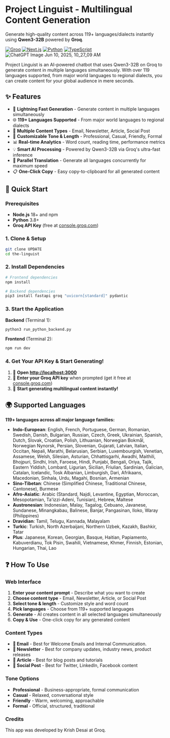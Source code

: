 # Project Linguist - Multilingual Content Generation

Generate high-quality content across 119+ languages/dialects instantly using **Qwen3-32B** powered by **Groq**.

[![Groq](https://img.shields.io/badge/Groq-Qwen3--32B-orange)](https://groq.com/)
[![Next.js](https://img.shields.io/badge/Next.js-15.3-black?logo=next.js)](https://nextjs.org/)
[![Python](https://img.shields.io/badge/Python-3.8+-blue?logo=python)](https://python.org/)
[![TypeScript](https://img.shields.io/badge/TypeScript-5.0+-blue?logo=typescript)](https://typescriptlang.org/)
![ChatGPT Image Jun 10, 2025, 10_27_09 AM](https://github.com/user-attachments/assets/9ce2f2a9-d35c-444b-8361-dcac9b833298)

Project Linguist is an AI-powered chatbot that uses Qwen3-32B on Groq to generate content in multiple languages simultaneously. With over 119 languages supported, from major world languages to regional dialects, you can create content for your global audience in mere seconds. 

## ✨ Features

- 🚀 **Lightning Fast Generation** - Generate content in multiple languages simultaneously
- 🌐 **119+ Languages Supported** - From major world languages to regional dialects  
- 🎯 **Multiple Content Types** - Email, Newsletter, Article, Social Post
- 🎨 **Customizable Tone & Length** - Professional, Casual, Friendly, Formal
- 📊 **Real-time Analytics** - Word count, reading time, performance metrics
- 💡 **Smart AI Processing** - Powered by Qwen3-32B via Groq's ultra-fast inference
- 🔄 **Parallel Translation** - Generate all languages concurrently for maximum speed
- 📋 **One-Click Copy** - Easy copy-to-clipboard for all generated content

## 🚀 Quick Start

### Prerequisites

- **Node.js** 18+ and npm
- **Python** 3.8+
- **Groq API Key** (free at [console.groq.com](https://console.groq.com))

### 1. Clone & Setup

```bash
git clone UPDATE
cd the-linguist
```

### 2. Install Dependencies

```bash
# Frontend dependencies
npm install

# Backend dependencies  
pip3 install fastapi groq "uvicorn[standard]" pydantic
```

### 3. Start the Application

**Backend** (Terminal 1):
```bash
python3 run_python_backend.py
```

**Frontend** (Terminal 2):
```bash
npm run dev
```

### 4. Get Your API Key & Start Generating!

1. 🎉 **Open [http://localhost:3000](http://localhost:3000)**
2. 🔑 **Enter your Groq API key** when prompted (get it free at [console.groq.com](https://console.groq.com))
3. 🚀 **Start generating multilingual content instantly!**

## 🌍 Supported Languages

**119+ languages across all major language families:**

- **Indo-European**: English, French, Portuguese, German, Romanian, Swedish, Danish, Bulgarian, Russian, Czech, Greek, Ukrainian, Spanish, Dutch, Slovak, Croatian, Polish, Lithuanian, Norwegian Bokmål, Norwegian Nynorsk, Persian, Slovenian, Gujarati, Latvian, Italian, Occitan, Nepali, Marathi, Belarusian, Serbian, Luxembourgish, Venetian, Assamese, Welsh, Silesian, Asturian, Chhattisgarhi, Awadhi, Maithili, Bhojpuri, Sindhi, Irish, Faroese, Hindi, Punjabi, Bengali, Oriya, Tajik, Eastern Yiddish, Lombard, Ligurian, Sicilian, Friulian, Sardinian, Galician, Catalan, Icelandic, Tosk Albanian, Limburgish, Dari, Afrikaans, Macedonian, Sinhala, Urdu, Magahi, Bosnian, Armenian
- **Sino-Tibetan**: Chinese (Simplified Chinese, Traditional Chinese, Cantonese), Burmese
- **Afro-Asiatic**: Arabic (Standard, Najdi, Levantine, Egyptian, Moroccan, Mesopotamian, Ta'izzi-Adeni, Tunisian), Hebrew, Maltese
- **Austronesian**: Indonesian, Malay, Tagalog, Cebuano, Javanese, Sundanese, Minangkabau, Balinese, Banjar, Pangasinan, Iloko, Waray (Philippines)
- **Dravidian**: Tamil, Telugu, Kannada, Malayalam
- **Turkic**: Turkish, North Azerbaijani, Northern Uzbek, Kazakh, Bashkir, Tatar
- **Plus**: Japanese, Korean, Georgian, Basque, Haitian, Papiamento, Kabuverdianu, Tok Pisin, Swahili, Vietnamese, Khmer, Finnish, Estonian, Hungarian, Thai, Lao

## ❓ How To Use 

### Web Interface

1. **Enter your content prompt** - Describe what you want to create
2. **Choose content type** - Email, Newsletter, Article, or Social Post  
3. **Select tone & length** - Customize style and word count
4. **Pick languages** - Choose from 119+ supported languages
5. **Generate** - AI creates content in all selected languages simultaneously
6. **Copy & Use** - One-click copy for any generated content

### Content Types

- **📧 Email** - Best for Welcome Emails and Internal Communication.
- **📰 Newsletter** - Best for company updates, industry news, product releases
- **📝 Article** - Best for blog posts and tutorials
- **📱 Social Post** - Best for Twitter, LinkedIn, Facebook content

### Tone Options

- **Professional** - Business-appropriate, formal communication
- **Casual** - Relaxed, conversational style
- **Friendly** - Warm, welcoming, approachable
- **Formal** - Official, structured, traditional

### Credits
This app was developed by Krish Desai at Groq. 